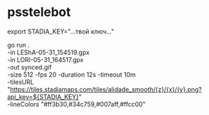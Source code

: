 # psstelebot

export STADIA_KEY="...твой ключ..."

go run . \
  -in LEShA-05-31_154519.gpx \
  -in LORI-05-31_164517.gpx \
  -out synced.gif \
  -size 512 -fps 20 -duration 12s -timeout 10m \
  -tilesURL "https://tiles.stadiamaps.com/tiles/alidade_smooth/{z}/{x}/{y}.png?api_key=${STADIA_KEY}" \
  -lineColors "#ff3b30,#34c759,#007aff,#ffcc00"
